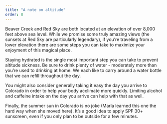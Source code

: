 ```yaml
---
title: "A note on altitude"
order: 8
---
```


Beaver Creek and Red Sky are both located at an elevation of over 8,000 feet above sea level. While we promise some truly amazing views (the sunsets at Red Sky are particularly legendary), if you’re traveling from a lower elevation there are some steps you can take to maximize your enjoyment of this magical place.

Staying hydrated is the single most important step you can take to prevent altitude sickness. Be sure to drink plenty of water - moderately more than you’re used to drinking at home. We each like to carry around a water bottle that we can refill throughout the day.

You might also consider generally taking it easy the day you arrive to Colorado in order to help your body acclimate more quickly. Limiting alcohol and caffeine intake on the day you arrive can help with that as well.

Finally, the summer sun in Colorado is no joke (Marla learned this one the hard way when she moved here). It’s a good idea to apply SPF 30+ sunscreen, even if you only plan to be outside for a few minutes.
